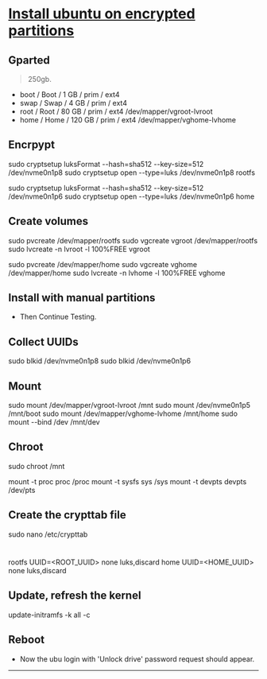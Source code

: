 # [Install ubuntu on encrypted partitions](https://medium.com/@chrishantha/encrypting-disks-on-ubuntu-19-04-b50bfc65182a)

## Gparted 
> 250gb.

* boot / Boot / 1 GB / prim / ext4
* swap / Swap / 4 GB / prim / ext4
* root / Root / 80 GB / prim / ext4 /dev/mapper/vgroot-lvroot
* home / Home / 120 GB / prim / ext4 /dev/mapper/vghome-lvhome

## Encrpypt

sudo cryptsetup luksFormat --hash=sha512 --key-size=512 /dev/nvme0n1p8
sudo cryptsetup open --type=luks /dev/nvme0n1p8 rootfs

sudo cryptsetup luksFormat --hash=sha512 --key-size=512 /dev/nvme0n1p6
sudo cryptsetup open --type=luks /dev/nvme0n1p6 home

## Create volumes

sudo pvcreate /dev/mapper/rootfs
sudo vgcreate vgroot /dev/mapper/rootfs
sudo lvcreate -n lvroot -l 100%FREE vgroot

sudo pvcreate /dev/mapper/home
sudo vgcreate vghome /dev/mapper/home
sudo lvcreate -n lvhome -l 100%FREE vghome

## Install with manual partitions

* Then Continue Testing.

## Collect UUIDs

sudo blkid /dev/nvme0n1p8
sudo blkid /dev/nvme0n1p6

## Mount

sudo mount /dev/mapper/vgroot-lvroot /mnt
sudo mount /dev/nvme0n1p5 /mnt/boot
sudo mount /dev/mapper/vghome-lvhome /mnt/home
sudo mount --bind /dev /mnt/dev

## Chroot

sudo chroot /mnt

mount -t proc proc /proc
mount -t sysfs sys /sys
mount -t devpts devpts /dev/pts

## Create the crypttab file

sudo nano /etc/crypttab

# <target name> <source device> <key file> <options>
rootfs UUID=<ROOT_UUID> none luks,discard
home  UUID=<HOME_UUID> none luks,discard

## Update, refresh the kernel

update-initramfs -k all -c

## Reboot

* Now the ubu login with 'Unlock drive' password request should appear.
****
